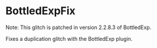 # BottledExpFix

Note: This glitch is patched in version 2.2.8.3 of BottledExp. 

Fixes a duplication glitch with the BottledExp plugin.

